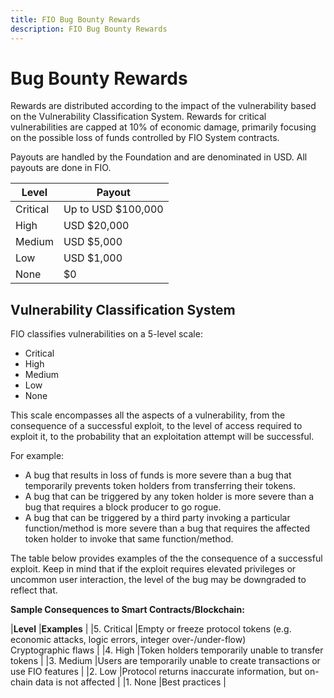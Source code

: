 ```yaml
---
title: FIO Bug Bounty Rewards
description: FIO Bug Bounty Rewards
---
```

# Bug Bounty Rewards

Rewards are distributed according to the impact of the vulnerability based on the Vulnerability Classification System. Rewards for critical vulnerabilities are capped at 10% of economic damage, primarily focusing on the possible loss of funds controlled by FIO System contracts.

Payouts are handled by the Foundation and are denominated in USD. All payouts are done in FIO.

|**Level**	|**Payout** |
|---|---|
|Critical	|Up to USD $100,000 |
|High	|USD $20,000 |
|Medium	|USD $5,000 |
|Low	|USD $1,000 |
|None	|$0 |

## Vulnerability Classification System

FIO classifies vulnerabilities on a 5-level scale:

* Critical
* High
* Medium
* Low
* None

This scale encompasses all the aspects of a vulnerability, from the consequence of a successful exploit, to the level of access required to exploit it, to the probability that an exploitation attempt will be successful.

For example:

* A bug that results in loss of funds is more severe than a bug that temporarily prevents token holders from transferring their tokens.
* A bug that can be triggered by any token holder is more severe than a bug that requires a block producer to go rogue.
* A bug that can be triggered by a third party invoking a particular function/method is more severe than a bug that requires the affected token holder to invoke that same function/method.

The table below provides examples of the the consequence of a successful exploit. Keep in mind that if the exploit requires elevated privileges or uncommon user interaction, the level of the bug may be downgraded to reflect that.

**Sample Consequences to Smart Contracts/Blockchain:**

|**Level**	|**Examples**	|
|5. Critical	|Empty or freeze protocol tokens (e.g. economic attacks, logic errors, integer over-/under-flow) <br> Cryptographic flaws	|
|4. High	|Token holders temporarily unable to transfer tokens |
|3. Medium	|Users are temporarily unable to create transactions or use FIO features |
|2. Low	|Protocol returns inaccurate information, but on-chain data is not affected |
|1. None	|Best practices |
